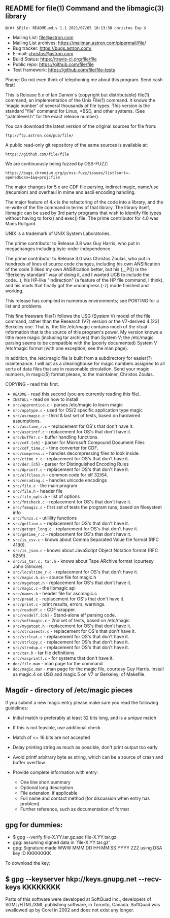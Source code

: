 ## README for file(1) Command and the libmagic(3) library ##

    @(#) $File: README.md,v 1.1 2021/07/05 18:13:38 christos Exp $

- Mailing List: file@astron.com
- Mailing List archives: https://mailman.astron.com/pipermail/file/
- Bug tracker: https://bugs.astron.com/
- E-mail: christos@astron.com
- Build Status: https://travis-ci.org/file/file
- Public repo: https://github.com/file/file
- Test framework: https://github.com/file/file-tests

Phone: Do not even think of telephoning me about this program. Send cash first!

This is Release 5.x of Ian Darwin's (copyright but distributable)
file(1) command, an implementation of the Unix File(1) command.
It knows the 'magic number' of several thousands of file types.
This version is the standard "file" command for Linux,
*BSD, and other systems. (See "patchlevel.h" for the exact release number).

You can download the latest version of the original sources for file from:

	ftp://ftp.astron.com/pub/file/

A public read-only git repository of the same sources is available at:

	https://github.com/file/file

We are continuously being fuzzed by OSS-FUZZ:

	https://bugs.chromium.org/p/oss-fuzz/issues/list?sort=-opened&can=1&q=proj:file

The major changes for 5.x are CDF file parsing, indirect magic, name/use
(recursion) and overhaul in mime and ascii encoding handling.

The major feature of 4.x is the refactoring of the code into a library,
and the re-write of the file command in terms of that library. The library
itself, libmagic can be used by 3rd party programs that wish to identify
file types without having to fork() and exec() file. The prime contributor
for 4.0 was Mans Rullgard.

UNIX is a trademark of UNIX System Laboratories.

The prime contributor to Release 3.8 was Guy Harris, who put in megachanges
including byte-order independence.

The prime contributor to Release 3.0 was Christos Zoulas, who put
in hundreds of lines of source code changes, including his own
ANSIfication of the code (I liked my own ANSIfication better, but
his (__P()) is the "Berkeley standard" way of doing it, and I wanted UCB
to include the code...), his HP-like "indirection" (a feature of
the HP file command, I think), and his mods that finally got the
uncompress (-z) mode finished and working.

This release has compiled in numerous environments; see PORTING
for a list and problems.

This fine freeware file(1) follows the USG (System V) model of the file
command, rather than the Research (V7) version or the V7-derived 4.[23]
Berkeley one. That is, the file /etc/magic contains much of the ritual
information that is the source of this program's power. My version
knows a little more magic (including tar archives) than System V; the
/etc/magic parsing seems to be compatible with the (poorly documented)
System V /etc/magic format (with one exception; see the man page).

In addition, the /etc/magic file is built from a subdirectory
for easier(?) maintenance.  I will act as a clearinghouse for
magic numbers assigned to all sorts of data files that
are in reasonable circulation. Send your magic numbers,
in magic(5) format please, to the maintainer, Christos Zoulas.

COPYING - read this first.
* `README` - read this second (you are currently reading this file).
* `INSTALL` - read on how to install
* `src/apprentice.c` - parses /etc/magic to learn magic
* `src/apptype.c` - used for OS/2 specific application type magic
* `src/ascmagic.c` - third & last set of tests, based on hardwired assumptions.
* `src/asctime_r.c` - replacement for OS's that don't have it.
* `src/asprintf.c` - replacement for OS's that don't have it.
* `src/buffer.c` - buffer handling functions.
* `src/cdf.[ch]` - parser for Microsoft Compound Document Files
* `src/cdf_time.c` - time converter for CDF.
* `src/compress.c` - handles decompressing files to look inside.
* `src/ctime_r.c` - replacement for OS's that don't have it.
* `src/der.[ch]` - parser for Distinguished Encoding Rules
* `src/dprintf.c` - replacement for OS's that don't have it.
* `src/elfclass.h` - common code for elf 32/64.
* `src/encoding.c` - handles unicode encodings
* `src/file.c` - the main program
* `src/file.h` - header file
* `src/file_opts.h` - list of options
* `src/fmtcheck.c` - replacement for OS's that don't have it.
* `src/fsmagic.c` - first set of tests the program runs, based on filesystem info
* `src/funcs.c` - utilility functions
* `src/getline.c` - replacement for OS's that don't have it.
* `src/getopt_long.c` - replacement for OS's that don't have it.
* `src/gmtime_r.c` - replacement for OS's that don't have it.
* `src/is_csv.c` - knows about Comma Separated Value file format (RFC 4180).
* `src/is_json.c` - knows about JavaScript Object Notation format (RFC 8259).
* `src/is_tar.c, tar.h` - knows about Tape ARchive format (courtesy John Gilmore).
* `src/localtime_r.c` - replacement for OS's that don't have it.
* `src/magic.h.in` - source file for magic.h
* `src/mygetopt.h` - replacement for OS's that don't have it.
* `src/magic.c` - the libmagic api
* `src/names.h` - header file for ascmagic.c
* `src/pread.c` - replacement for OS's that don't have it.
* `src/print.c` - print results, errors, warnings.
* `src/readcdf.c` - CDF wrapper.
* `src/readelf.[ch]` - Stand-alone elf parsing code.
* `src/softmagic.c` - 2nd set of tests, based on /etc/magic
* `src/mygetopt.h` - replacement for OS's that don't have it.
* `src/strcasestr.c` - replacement for OS's that don't have it.
* `src/strlcat.c` - replacement for OS's that don't have it.
* `src/strlcpy.c` - replacement for OS's that don't have it.
* `src/strndup.c` - replacement for OS's that don't have it.
* `src/tar.h` - tar file definitions
* `src/vasprintf.c` - for systems that don't have it.
* `doc/file.man` - man page for the command
* `doc/magic.man` - man page for the magic file, courtesy Guy Harris.
	Install as magic.4 on USG and magic.5 on V7 or Berkeley; cf Makefile.

Magdir - directory of /etc/magic pieces
------------------------------------------------------------------------------

If you submit a new magic entry please make sure you read the following
guidelines:

- Initial match is preferably at least 32 bits long, and is a _unique_ match
- If this is not feasible, use additional check
- Match of <= 16 bits are not accepted
- Delay printing string as much as possible, don't print output too early
- Avoid printf arbitrary byte as string, which can be a source of
  crash and buffer overflow

- Provide complete information with entry:
  * One line short summary
  * Optional long description
  * File extension, if applicable
  * Full name and contact method (for discussion when entry has problem)
  * Further reference, such as documentation of format

gpg for dummies:
------------------------------------------------------------------------------

- $ gpg --verify file-X.YY.tar.gz.asc file-X.YY.tar.gz
- gpg: assuming signed data in `file-X.YY.tar.gz'
- gpg: Signature made WWW MMM DD HH:MM:SS YYYY ZZZ using DSA key ID KKKKKKKK

To download the key:

$ gpg --keyserver hkp://keys.gnupg.net --recv-keys KKKKKKKK
------------------------------------------------------------------------------


Parts of this software were developed at SoftQuad Inc., developers
of SGML/HTML/XML publishing software, in Toronto, Canada.
SoftQuad was swallowed up by Corel in 2002 and does not exist any longer.
